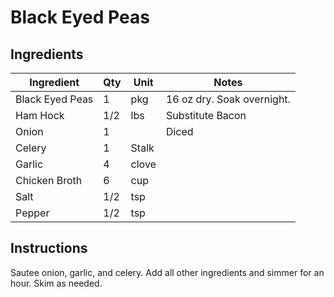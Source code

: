 # Black Eyed Peas

## Ingredients

| Ingredient          | Qty    | Unit  | Notes                                                                                 |
|---------------------|--------|-------|---------------------------------------------------------------------------------------|
| Black Eyed Peas     | 1      | pkg   | 16 oz dry. Soak overnight.                                                            |
| Ham Hock            | 1/2    | lbs   | Substitute Bacon                                                                      |
| Onion               | 1      |       | Diced                                                                                 |
| Celery              | 1      | Stalk |                                                                                       |
| Garlic              | 4      | clove |                                                                                       |
| Chicken Broth       | 6      | cup   |                                                                                       |
| Salt                | 1/2    | tsp   |                                                                                       |
| Pepper              | 1/2    | tsp   |                                                                                       |

## Instructions

Sautee onion, garlic, and celery. Add all other ingredients and simmer for an hour. Skim as needed.
